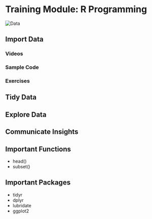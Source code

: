 # Training Module:  R Programming

![Data](https://d33wubrfki0l68.cloudfront.net/795c039ba2520455d833b4034befc8cf360a70ba/558a5/diagrams/data-science-explore.png)


## Import Data

### Videos

### Sample Code

### Exercises

## Tidy Data

## Explore Data

## Communicate Insights

## Important Functions
* head()
* subset()

## Important Packages
* tidyr
* dplyr
* lubridate
* ggplot2
